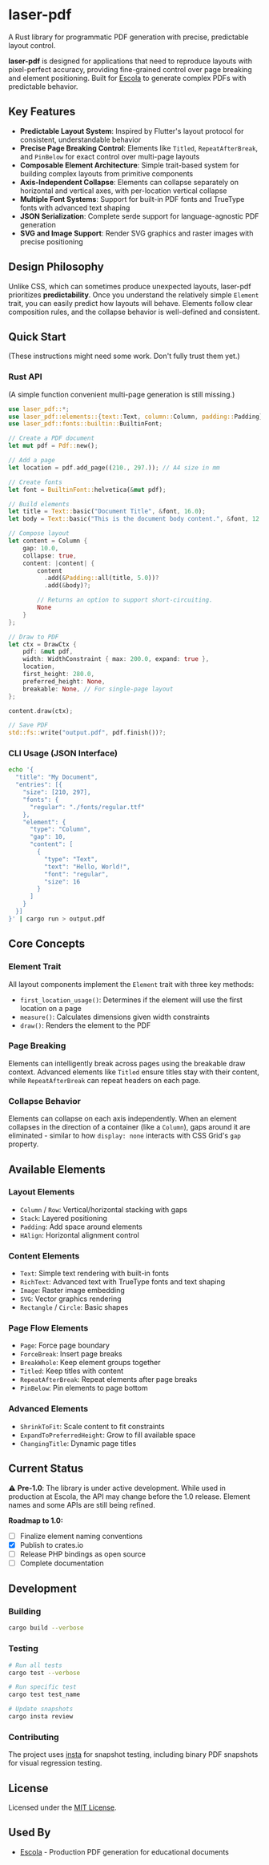 # laser-pdf

A Rust library for programmatic PDF generation with precise, predictable layout control.

**laser-pdf** is designed for applications that need to reproduce layouts with pixel-perfect accuracy, providing fine-grained control over page breaking and element positioning. Built for [Escola](https://www.escola.ch) to generate complex PDFs with predictable behavior.

## Key Features

- **Predictable Layout System**: Inspired by Flutter's layout protocol for consistent, understandable behavior
- **Precise Page Breaking Control**: Elements like `Titled`, `RepeatAfterBreak`, and `PinBelow` for exact control over multi-page layouts  
- **Composable Element Architecture**: Simple trait-based system for building complex layouts from primitive components
- **Axis-Independent Collapse**: Elements can collapse separately on horizontal and vertical axes, with per-location vertical collapse
- **Multiple Font Systems**: Support for built-in PDF fonts and TrueType fonts with advanced text shaping
- **JSON Serialization**: Complete serde support for language-agnostic PDF generation
- **SVG and Image Support**: Render SVG graphics and raster images with precise positioning

## Design Philosophy

Unlike CSS, which can sometimes produce unexpected layouts, laser-pdf prioritizes **predictability**. Once you understand the relatively simple `Element` trait, you can easily predict how layouts will behave. Elements follow clear composition rules, and the collapse behavior is well-defined and consistent.

## Quick Start

(These instructions might need some work. Don't fully trust them yet.)

### Rust API

(A simple function convenient multi-page generation is still missing.)

```rust
use laser_pdf::*;
use laser_pdf::elements::{text::Text, column::Column, padding::Padding};
use laser_pdf::fonts::builtin::BuiltinFont;

// Create a PDF document
let mut pdf = Pdf::new();

// Add a page
let location = pdf.add_page((210., 297.)); // A4 size in mm

// Create fonts
let font = BuiltinFont::helvetica(&mut pdf);

// Build elements
let title = Text::basic("Document Title", &font, 16.0);
let body = Text::basic("This is the document body content.", &font, 12.0);

// Compose layout
let content = Column {
    gap: 10.0,
    collapse: true,
    content: |content| {
        content
          .add(&Padding::all(title, 5.0))?
          .add(&body)?;

        // Returns an option to support short-circuiting.
        None
    }
};

// Draw to PDF
let ctx = DrawCtx {
    pdf: &mut pdf,
    width: WidthConstraint { max: 200.0, expand: true },
    location,
    first_height: 280.0,
    preferred_height: None,
    breakable: None, // For single-page layout
};

content.draw(ctx);

// Save PDF
std::fs::write("output.pdf", pdf.finish())?;
```

### CLI Usage (JSON Interface)

```bash
echo '{
  "title": "My Document",
  "entries": [{
    "size": [210, 297],
    "fonts": {
      "regular": "./fonts/regular.ttf"
    },
    "element": {
      "type": "Column",
      "gap": 10,
      "content": [
        {
          "type": "Text",
          "text": "Hello, World!",
          "font": "regular",
          "size": 16
        }
      ]
    }
  }]
}' | cargo run > output.pdf
```

## Core Concepts

### Element Trait

All layout components implement the `Element` trait with three key methods:

- `first_location_usage()`: Determines if the element will use the first location on a page
- `measure()`: Calculates dimensions given width constraints  
- `draw()`: Renders the element to the PDF

### Page Breaking

Elements can intelligently break across pages using the breakable draw context. Advanced elements like `Titled` ensure titles stay with their content, while `RepeatAfterBreak` can repeat headers on each page.

### Collapse Behavior

Elements can collapse on each axis independently. When an element collapses in the direction of a container (like a `Column`), gaps around it are eliminated - similar to how `display: none` interacts with CSS Grid's `gap` property.

## Available Elements

### Layout Elements
- `Column` / `Row`: Vertical/horizontal stacking with gaps
- `Stack`: Layered positioning
- `Padding`: Add space around elements
- `HAlign`: Horizontal alignment control

### Content Elements  
- `Text`: Simple text rendering with built-in fonts
- `RichText`: Advanced text with TrueType fonts and text shaping
- `Image`: Raster image embedding
- `SVG`: Vector graphics rendering
- `Rectangle` / `Circle`: Basic shapes

### Page Flow Elements
- `Page`: Force page boundary
- `ForceBreak`: Insert page breaks
- `BreakWhole`: Keep element groups together
- `Titled`: Keep titles with content
- `RepeatAfterBreak`: Repeat elements after page breaks
- `PinBelow`: Pin elements to page bottom

### Advanced Elements
- `ShrinkToFit`: Scale content to fit constraints
- `ExpandToPreferredHeight`: Grow to fill available space
- `ChangingTitle`: Dynamic page titles

## Current Status

⚠️ **Pre-1.0**: The library is under active development. While used in production at Escola, the API may change before the 1.0 release. Element names and some APIs are still being refined.

**Roadmap to 1.0:**
- [ ] Finalize element naming conventions
- [x] Publish to crates.io
- [ ] Release PHP bindings as open source
- [ ] Complete documentation

## Development

### Building
```bash
cargo build --verbose
```

### Testing
```bash
# Run all tests
cargo test --verbose

# Run specific test
cargo test test_name

# Update snapshots
cargo insta review
```

### Contributing

The project uses [insta](https://insta.rs/) for snapshot testing, including binary PDF snapshots for
visual regression testing.

## License

Licensed under the [MIT License](LICENSE).

## Used By

- [Escola](https://www.escola.ch) - Production PDF generation for educational documents
